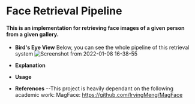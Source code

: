 # Face Retrieval Pipeline
#### This is an implementation for retrieving face images of a given person from a given gallery.
- **Bird's Eye View**
Below, you can see the whole pipeline of this retrieval system
![Screenshot from 2022-01-08 16-38-55](https://user-images.githubusercontent.com/79300456/148645364-1e6bb06d-b252-41c2-a0e4-6abaa00281e3.png)

- **Explanation**

- **Usage**

- **References**
--This project is heavily dependant on the following academic work:
MagFace: https://github.com/IrvingMeng/MagFace

